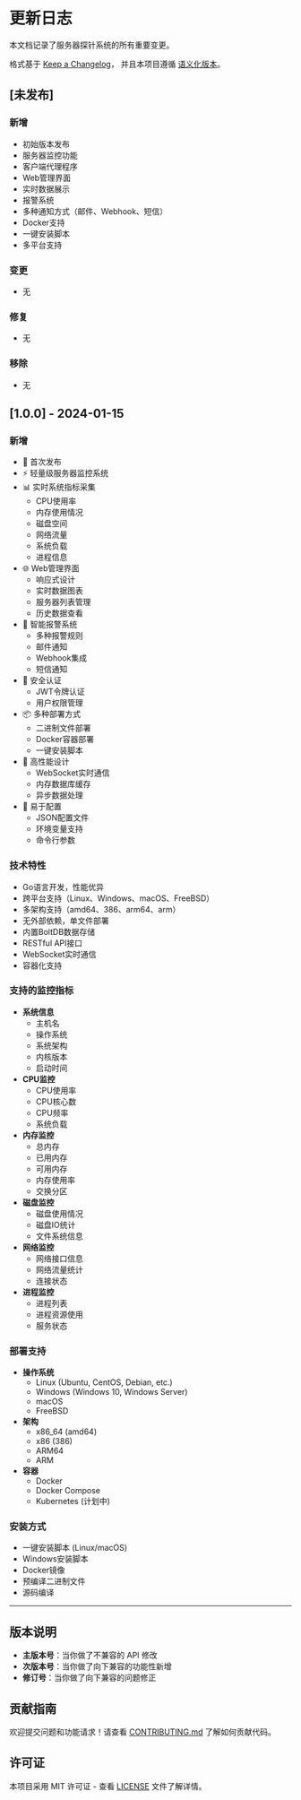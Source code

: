 # 更新日志

本文档记录了服务器探针系统的所有重要变更。

格式基于 [Keep a Changelog](https://keepachangelog.com/zh-CN/1.0.0/)，
并且本项目遵循 [语义化版本](https://semver.org/lang/zh-CN/)。

## [未发布]

### 新增
- 初始版本发布
- 服务器监控功能
- 客户端代理程序
- Web管理界面
- 实时数据展示
- 报警系统
- 多种通知方式（邮件、Webhook、短信）
- Docker支持
- 一键安装脚本
- 多平台支持

### 变更
- 无

### 修复
- 无

### 移除
- 无

## [1.0.0] - 2024-01-15

### 新增
- 🎉 首次发布
- ⚡ 轻量级服务器监控系统
- 📊 实时系统指标采集
  - CPU使用率
  - 内存使用情况
  - 磁盘空间
  - 网络流量
  - 系统负载
  - 进程信息
- 🌐 Web管理界面
  - 响应式设计
  - 实时数据图表
  - 服务器列表管理
  - 历史数据查看
- 🔔 智能报警系统
  - 多种报警规则
  - 邮件通知
  - Webhook集成
  - 短信通知
- 🔐 安全认证
  - JWT令牌认证
  - 用户权限管理
- 📦 多种部署方式
  - 二进制文件部署
  - Docker容器部署
  - 一键安装脚本
- 🚀 高性能设计
  - WebSocket实时通信
  - 内存数据库缓存
  - 异步数据处理
- 🔧 易于配置
  - JSON配置文件
  - 环境变量支持
  - 命令行参数

### 技术特性
- Go语言开发，性能优异
- 跨平台支持（Linux、Windows、macOS、FreeBSD）
- 多架构支持（amd64、386、arm64、arm）
- 无外部依赖，单文件部署
- 内置BoltDB数据存储
- RESTful API接口
- WebSocket实时通信
- 容器化支持

### 支持的监控指标
- **系统信息**
  - 主机名
  - 操作系统
  - 系统架构
  - 内核版本
  - 启动时间
- **CPU监控**
  - CPU使用率
  - CPU核心数
  - CPU频率
  - 系统负载
- **内存监控**
  - 总内存
  - 已用内存
  - 可用内存
  - 内存使用率
  - 交换分区
- **磁盘监控**
  - 磁盘使用情况
  - 磁盘IO统计
  - 文件系统信息
- **网络监控**
  - 网络接口信息
  - 网络流量统计
  - 连接状态
- **进程监控**
  - 进程列表
  - 进程资源使用
  - 服务状态

### 部署支持
- **操作系统**
  - Linux (Ubuntu, CentOS, Debian, etc.)
  - Windows (Windows 10, Windows Server)
  - macOS
  - FreeBSD
- **架构**
  - x86_64 (amd64)
  - x86 (386)
  - ARM64
  - ARM
- **容器**
  - Docker
  - Docker Compose
  - Kubernetes (计划中)

### 安装方式
- 一键安装脚本 (Linux/macOS)
- Windows安装脚本
- Docker镜像
- 预编译二进制文件
- 源码编译

---

## 版本说明

- **主版本号**：当你做了不兼容的 API 修改
- **次版本号**：当你做了向下兼容的功能性新增
- **修订号**：当你做了向下兼容的问题修正

## 贡献指南

欢迎提交问题和功能请求！请查看 [CONTRIBUTING.md](CONTRIBUTING.md) 了解如何贡献代码。

## 许可证

本项目采用 MIT 许可证 - 查看 [LICENSE](LICENSE) 文件了解详情。
